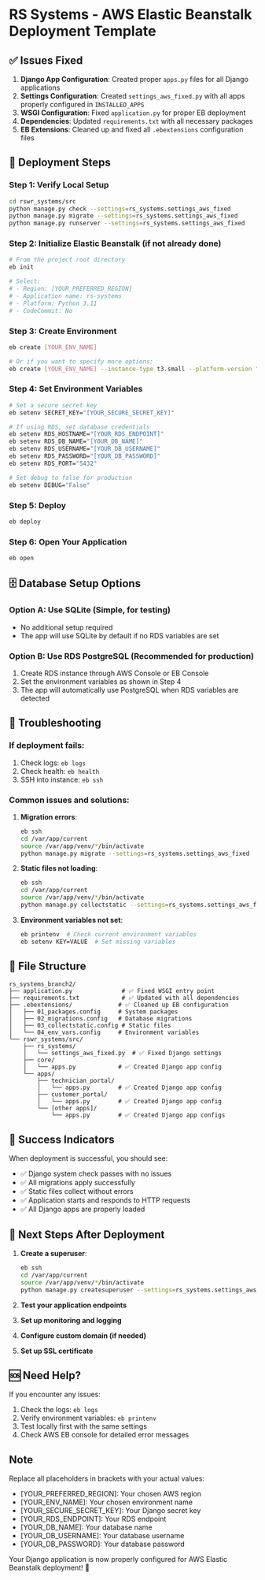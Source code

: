 # RS Systems - AWS Elastic Beanstalk Deployment Template

## ✅ Issues Fixed

1. **Django App Configuration**: Created proper `apps.py` files for all Django applications
2. **Settings Configuration**: Created `settings_aws_fixed.py` with all apps properly configured in `INSTALLED_APPS`
3. **WSGI Configuration**: Fixed `application.py` for proper EB deployment
4. **Dependencies**: Updated `requirements.txt` with all necessary packages
5. **EB Extensions**: Cleaned up and fixed all `.ebextensions` configuration files

## 🚀 Deployment Steps

### Step 1: Verify Local Setup
```bash
cd rswr_systems/src
python manage.py check --settings=rs_systems.settings_aws_fixed
python manage.py migrate --settings=rs_systems.settings_aws_fixed
python manage.py runserver --settings=rs_systems.settings_aws_fixed
```

### Step 2: Initialize Elastic Beanstalk (if not already done)
```bash
# From the project root directory
eb init

# Select:
# - Region: [YOUR_PREFERRED_REGION]
# - Application name: rs-systems
# - Platform: Python 3.11
# - CodeCommit: No
```

### Step 3: Create Environment
```bash
eb create [YOUR_ENV_NAME]

# Or if you want to specify more options:
eb create [YOUR_ENV_NAME] --instance-type t3.small --platform-version "3.11"
```

### Step 4: Set Environment Variables
```bash
# Set a secure secret key
eb setenv SECRET_KEY="[YOUR_SECURE_SECRET_KEY]"

# If using RDS, set database credentials
eb setenv RDS_HOSTNAME="[YOUR_RDS_ENDPOINT]"
eb setenv RDS_DB_NAME="[YOUR_DB_NAME]"
eb setenv RDS_USERNAME="[YOUR_DB_USERNAME]"
eb setenv RDS_PASSWORD="[YOUR_DB_PASSWORD]"
eb setenv RDS_PORT="5432"

# Set debug to false for production
eb setenv DEBUG="False"
```

### Step 5: Deploy
```bash
eb deploy
```

### Step 6: Open Your Application
```bash
eb open
```

## 🗄️ Database Setup Options

### Option A: Use SQLite (Simple, for testing)
- No additional setup required
- The app will use SQLite by default if no RDS variables are set

### Option B: Use RDS PostgreSQL (Recommended for production)
1. Create RDS instance through AWS Console or EB Console
2. Set the environment variables as shown in Step 4
3. The app will automatically use PostgreSQL when RDS variables are detected

## 🔧 Troubleshooting

### If deployment fails:
1. Check logs: `eb logs`
2. Check health: `eb health`
3. SSH into instance: `eb ssh`

### Common issues and solutions:

1. **Migration errors**: 
   ```bash
   eb ssh
   cd /var/app/current
   source /var/app/venv/*/bin/activate
   python manage.py migrate --settings=rs_systems.settings_aws_fixed
   ```

2. **Static files not loading**:
   ```bash
   eb ssh
   cd /var/app/current
   source /var/app/venv/*/bin/activate
   python manage.py collectstatic --settings=rs_systems.settings_aws_fixed --noinput
   ```

3. **Environment variables not set**:
   ```bash
   eb printenv  # Check current environment variables
   eb setenv KEY=VALUE  # Set missing variables
   ```

## 📁 File Structure
```
rs_systems_branch2/
├── application.py              # ✅ Fixed WSGI entry point
├── requirements.txt            # ✅ Updated with all dependencies
├── .ebextensions/             # ✅ Cleaned up EB configuration
│   ├── 01_packages.config     # System packages
│   ├── 02_migrations.config   # Database migrations
│   ├── 03_collectstatic.config # Static files
│   └── 04_env_vars.config     # Environment variables
└── rswr_systems/src/
    ├── rs_systems/
    │   └── settings_aws_fixed.py  # ✅ Fixed Django settings
    ├── core/
    │   └── apps.py            # ✅ Created Django app config
    └── apps/
        ├── technician_portal/
        │   └── apps.py        # ✅ Created Django app config
        ├── customer_portal/
        │   └── apps.py        # ✅ Created Django app config
        └── [other apps]/
            └── apps.py        # ✅ Created Django app configs
```

## 🎉 Success Indicators

When deployment is successful, you should see:
- ✅ Django system check passes with no issues
- ✅ All migrations apply successfully
- ✅ Static files collect without errors
- ✅ Application starts and responds to HTTP requests
- ✅ All Django apps are properly loaded

## 🔄 Next Steps After Deployment

1. **Create a superuser**:
   ```bash
   eb ssh
   cd /var/app/current
   source /var/app/venv/*/bin/activate
   python manage.py createsuperuser --settings=rs_systems.settings_aws_fixed
   ```

2. **Test your application endpoints**
3. **Set up monitoring and logging**
4. **Configure custom domain (if needed)**
5. **Set up SSL certificate**

## 🆘 Need Help?

If you encounter any issues:
1. Check the logs: `eb logs`
2. Verify environment variables: `eb printenv`
3. Test locally first with the same settings
4. Check AWS EB console for detailed error messages

## Note

Replace all placeholders in brackets with your actual values:
- [YOUR_PREFERRED_REGION]: Your chosen AWS region
- [YOUR_ENV_NAME]: Your chosen environment name
- [YOUR_SECURE_SECRET_KEY]: Your Django secret key
- [YOUR_RDS_ENDPOINT]: Your RDS endpoint
- [YOUR_DB_NAME]: Your database name
- [YOUR_DB_USERNAME]: Your database username
- [YOUR_DB_PASSWORD]: Your database password

Your Django application is now properly configured for AWS Elastic Beanstalk deployment! 🚀